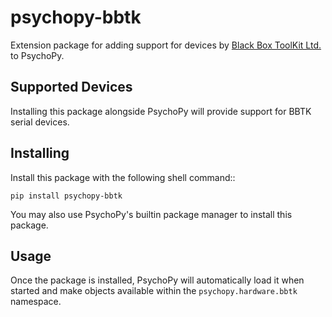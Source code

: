 # psychopy-bbtk
Extension package for adding support for devices by [Black Box ToolKit Ltd.](https://www.blackboxtoolkit.com/) to 
PsychoPy.

## Supported Devices

Installing this package alongside PsychoPy will provide support for BBTK serial devices.
    
## Installing

Install this package with the following shell command:: 

    pip install psychopy-bbtk

You may also use PsychoPy's builtin package manager to install this package.

## Usage

Once the package is installed, PsychoPy will automatically load it when started and make objects available within the
`psychopy.hardware.bbtk` namespace.

